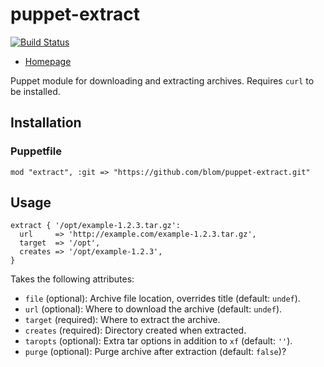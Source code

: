 puppet-extract
=============

[![Build Status](https://travis-ci.org/blom/puppet-extract.png)](https://travis-ci.org/blom/puppet-extract)

* [Homepage](https://github.com/blom/puppet-extract)

Puppet module for downloading and extracting archives. Requires `curl` to be
installed.

Installation
------------

### Puppetfile

    mod "extract", :git => "https://github.com/blom/puppet-extract.git"

Usage
-----

    extract { '/opt/example-1.2.3.tar.gz':
      url     => 'http://example.com/example-1.2.3.tar.gz',
      target  => '/opt',
      creates => '/opt/example-1.2.3',
    }

Takes the following attributes:

* `file` (optional): Archive file location, overrides title (default: `undef`).
* `url` (optional): Where to download the archive (default: `undef`).
* `target` (required): Where to extract the archive.
* `creates` (required): Directory created when extracted.
* `taropts` (optional): Extra tar options in addition to `xf` (default: `''`).
* `purge` (optional): Purge archive after extraction (default: `false`)?
